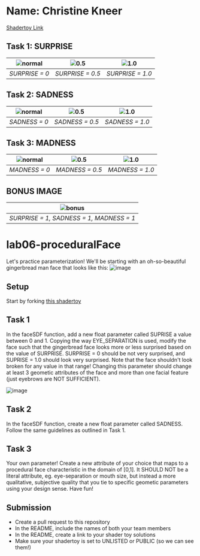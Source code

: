 # Name: Christine Kneer

[Shadertoy Link](https://www.shadertoy.com/view/4c3cRN)

## Task 1: SURPRISE

|![normal](https://github.com/user-attachments/assets/36779073-6483-42f3-bfb2-b1ac9e5b6443)|![0.5](https://github.com/user-attachments/assets/00e61483-fa7d-4f14-9e09-ef38fc4860dd)|![1.0](https://github.com/user-attachments/assets/fcbc7b62-0567-4282-9961-861dc707fb13)|
|:--:|:--:|:--:|
|*SURPRISE = 0*|*SURPRISE = 0.5*|*SURPRISE = 1.0*|


## Task 2: SADNESS

|![normal](https://github.com/user-attachments/assets/36779073-6483-42f3-bfb2-b1ac9e5b6443)|![0.5](https://github.com/user-attachments/assets/46430b53-f8fe-4c52-8abb-1104d6fff6b0)|![1.0](https://github.com/user-attachments/assets/ad890568-ef74-46d7-af5c-9c1e83de8fbe)|
|:--:|:--:|:--:|
|*SADNESS = 0*|*SADNESS = 0.5*|*SADNESS = 1.0*|

## Task 3: MADNESS

|![normal](https://github.com/user-attachments/assets/36779073-6483-42f3-bfb2-b1ac9e5b6443)|![0.5](https://github.com/user-attachments/assets/d2b680b8-d95b-40e4-a0e3-11326c5df64e)|![1.0](https://github.com/user-attachments/assets/8fdeb0a8-6494-4825-9361-df395501d15d)|
|:--:|:--:|:--:|
|*MADNESS = 0*|*MADNESS = 0.5*|*MADNESS = 1.0*|

## BONUS IMAGE
|![bonus](https://github.com/user-attachments/assets/d5f4d478-6035-4ab4-b791-2481c1e4ca7f)|
|:--:|
|*SURPRISE = 1, SADNESS = 1, MADNESS = 1*|

# lab06-proceduralFace

Let's practice parameterization! We'll be starting with an oh-so-beautiful gingerbread man face that looks like this:
![image](https://github.com/user-attachments/assets/4707eb0a-b25e-4eda-84e3-3bb336981781)

## Setup
Start by forking [this shadertoy](https://www.shadertoy.com/view/XftyR8)

## Task 1
In the faceSDF function, add a new float parameter called SUPRISE a value between 0 and 1. Copying the way EYE_SEPARATION is used, modify the face such that the gingerbread face looks more or less surprised based on the value of SURPRISE. SURPRISE = 0 should be not very surprised, and SUPRISE = 1.0 should look very surprised. Note that the face shouldn't look broken for any value in that range!
Changing this parameter should change at least 3 geometic attributes of the face and more than one facial feature (just eyebrows are NOT SUFFICIENT).

![image](https://github.com/user-attachments/assets/76d63b1b-f3af-456a-8031-8b8da0abe125)

## Task 2
In the faceSDF function, create a new float parameter called SADNESS. Follow the same guidelines as outlined in Task 1.

## Task 3
Your own parameter! Create a new attribute of your choice that maps to a procedural face characteristic in the domain of [0,1]. It SHOULD NOT be a literal attribute, eg. eye-separation or mouth size, but instead a more qualitative, subjective quality that you tie to specific geometic parameters using your design sense. Have fun!
 
## Submission
- Create a pull request to this repository
- In the README, include the names of both your team members
- In the README, create a link to your shader toy solutions
- Make sure your shadertoy is set to UNLISTED or PUBLIC (so we can see them!)

